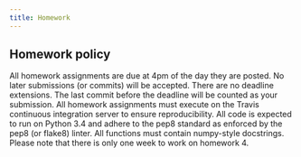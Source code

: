 ```yaml
---
title: Homework
---
```


## Homework policy
All homework assignments are due at 4pm of the day they are posted. No later
submissions (or commits) will be accepted. There are no deadline extensions.
The last commit before the deadline will be counted as your submission. All
homework assignments must execute on the Travis continuous integration server
to ensure reproducibility. All code is expected to run on Python 3.4 and adhere
to the pep8 standard as enforced by the pep8 (or flake8) linter. All functions
must contain numpy-style docstrings.  Please note that there is only one week
to work on homework 4.
